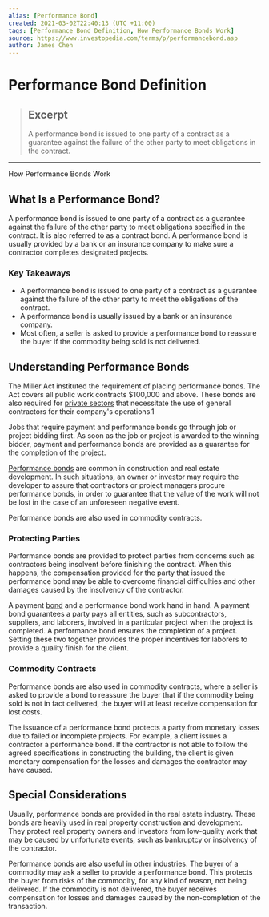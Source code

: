 ```yaml
---
alias: [Performance Bond]
created: 2021-03-02T22:40:13 (UTC +11:00)
tags: [Performance Bond Definition, How Performance Bonds Work]
source: https://www.investopedia.com/terms/p/performancebond.asp
author: James Chen
---
```


# Performance Bond Definition

> ## Excerpt
> A performance bond is issued to one party of a contract as a guarantee against the failure of the other party to meet obligations in the contract.

---

How Performance Bonds Work
## What Is a Performance Bond?

A performance bond is issued to one party of a contract as a guarantee against the failure of the other party to meet obligations specified in the contract. It is also referred to as a contract bond. A performance bond is usually provided by a bank or an insurance company to make sure a contractor completes designated projects.

### Key Takeaways

-   A performance bond is issued to one party of a contract as a guarantee against the failure of the other party to meet the obligations of the contract.
-   A performance bond is usually issued by a bank or an insurance company.
-   Most often, a seller is asked to provide a performance bond to reassure the buyer if the commodity being sold is not delivered.

## Understanding Performance Bonds

The Miller Act instituted the requirement of placing performance bonds. The Act covers all public work contracts $100,000 and above. These bonds are also required for [private sectors](https://www.investopedia.com/terms/p/private-sector.asp) that necessitate the use of general contractors for their company's operations.1

Jobs that require payment and performance bonds go through job or project bidding first. As soon as the job or project is awarded to the winning bidder, payment and performance bonds are provided as a guarantee for the completion of the project.

[Performance bonds](https://www.investopedia.com/articles/investing/010516/how-evaluate-bond-performance.asp) are common in construction and real estate development. In such situations, an owner or investor may require the developer to assure that contractors or project managers procure performance bonds, in order to guarantee that the value of the work will not be lost in the case of an unforeseen negative event.

Performance bonds are also used in commodity contracts.

### Protecting Parties

Performance bonds are provided to protect parties from concerns such as contractors being insolvent before finishing the contract. When this happens, the compensation provided for the party that issued the performance bond may be able to overcome financial difficulties and other damages caused by the insolvency of the contractor.

A payment [bond](https://www.investopedia.com/articles/bonds/08/bond-market-basics.asp) and a performance bond work hand in hand. A payment bond guarantees a party pays all entities, such as subcontractors, suppliers, and laborers, involved in a particular project when the project is completed. A performance bond ensures the completion of a project. Setting these two together provides the proper incentives for laborers to provide a quality finish for the client.

### Commodity Contracts

Performance bonds are also used in commodity contracts, where a seller is asked to provide a bond to reassure the buyer that if the commodity being sold is not in fact delivered, the buyer will at least receive compensation for lost costs.

The issuance of a performance bond protects a party from monetary losses due to failed or incomplete projects. For example, a client issues a contractor a performance bond. If the contractor is not able to follow the agreed specifications in constructing the building, the client is given monetary compensation for the losses and damages the contractor may have caused.

## Special Considerations

Usually, performance bonds are provided in the real estate industry. These bonds are heavily used in real property construction and development. They protect real property owners and investors from low-quality work that may be caused by unfortunate events, such as bankruptcy or insolvency of the contractor.

Performance bonds are also useful in other industries. The buyer of a commodity may ask a seller to provide a performance bond. This protects the buyer from risks of the commodity, for any kind of reason, not being delivered. If the commodity is not delivered, the buyer receives compensation for losses and damages caused by the non-completion of the transaction.
